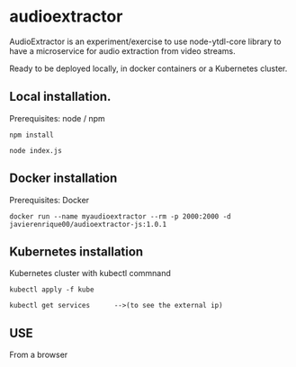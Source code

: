 # audioextractor

AudioExtractor is an experiment/exercise to use node-ytdl-core library to have a microservice for audio extraction from video streams.

Ready to be deployed locally, in docker containers or a Kubernetes cluster.

## Local installation.

Prerequisites:
node / npm

    npm install

    node index.js
  

## Docker installation

Prerequisites:
Docker

    docker run --name myaudioextractor --rm -p 2000:2000 -d javierenrique00/audioextractor-js:1.0.1


## Kubernetes installation
Kubernetes cluster with kubectl commnand

    kubectl apply -f kube

    kubectl get services      -->(to see the external ip)

## USE

From a browser



